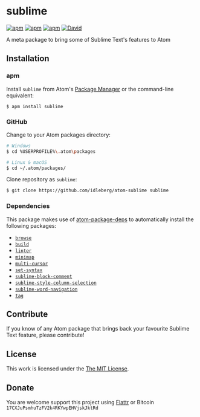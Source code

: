 # sublime

[![apm](https://img.shields.io/apm/l/sublime.svg?style=flat-square)](https://atom.io/packages/sublime)
[![apm](https://img.shields.io/apm/v/sublime.svg?style=flat-square)](https://atom.io/packages/sublime)
[![apm](https://img.shields.io/apm/dm/sublime.svg?style=flat-square)](https://atom.io/packages/sublime)
[![David](https://img.shields.io/david/idleberg/atom-sublime.svg?style=flat-square)](https://david-dm.org/idleberg/atom-sublime#info=dependencies)

A meta package to bring some of Sublime Text's features to Atom

## Installation

### apm

Install `sublime` from Atom's [Package Manager](http://flight-manual.atom.io/using-atom/sections/atom-packages/) or the command-line equivalent:

`$ apm install sublime`

### GitHub

Change to your Atom packages directory:

```bash
# Windows
$ cd %USERPROFILE%\.atom\packages

# Linux & macOS
$ cd ~/.atom/packages/
```

Clone repository as `sublime`:

```bash
$ git clone https://github.com/idleberg/atom-sublime sublime
```

### Dependencies

This package makes use of [atom-package-deps](https://github.com/steelbrain/package-deps) to automatically install the following packages:

* [`browse`](https://atom.io/package/browse)
* [`build`](https://atom.io/package/build)
* [`linter`](https://atom.io/package/linter)
* [`minimap`](https://atom.io/package/minimap)
* [`multi-cursor`](https://atom.io/package/multi-cursor)
* [`set-syntax`](https://atom.io/package/set-syntax)
* [`sublime-block-comment`](https://atom.io/package/sublime-block-comment)
* [`sublime-style-column-selection`](https://atom.io/package/sublime-style-column-selection)
* [`sublime-word-navigation`](https://atom.io/package/sublime-word-navigation)
* [`tag`](https://atom.io/package/tag)

## Contribute

If you know of any Atom package that brings back your favourite Sublime Text feature, please contribute!

## License

This work is licensed under the [The MIT License](LICENSE.md).

## Donate

You are welcome support this project using [Flattr](https://flattr.com/submit/auto?user_id=idleberg&url=https://github.com/idleberg/atom-sublime) or Bitcoin `17CXJuPsmhuTzFV2k4RKYwpEHVjskJktRd`
